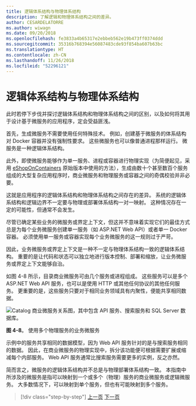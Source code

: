 ```yaml
---
title: 逻辑体系结构与物理体系结构
description: 了解逻辑和物理体系结构之间的差异。
author: CESARDELATORRE
ms.author: wiwagn
ms.date: 09/20/2018
ms.openlocfilehash: fe3833a4b65317e2ebbeb562e19b473ff0374ddd
ms.sourcegitcommit: 35316b768394e56087483cde93f854ba607b63bc
ms.translationtype: HT
ms.contentlocale: zh-CN
ms.lasthandoff: 11/26/2018
ms.locfileid: "52296121"
---
```

# <a name="logical-architecture-versus-physical-architecture"></a>逻辑体系结构与物理体系结构

此时若停下步伐并探讨逻辑体系结构和物理体系结构之间的区别，以及如何将其用于设计基于微服务的应用程序，定会受益匪浅。

首先，生成微服务不需要使用任何特殊技术。 例如，创建基于微服务的体系结构对 Docker 容器并没有强制性要求。 这些微服务也可以像普通进程那样运行。 微服务是一种逻辑体系结构。

此外，即使微服务能够作为单一服务、进程或容器进行物理实现（为简便起见，采用 [eShopOnContainers](https://aka.ms/MicroservicesArchitecture) 原始版本中使用的方法），生成由数十个甚至数百个服务组成的大型复杂应用程序时，商业微服务和物理服务或容器之间的奇偶校验并非必要。

这就是应用程序的逻辑体系结构和物理体系结构之间存在的差异。 系统的逻辑体系结构和逻辑边界不一定要与物理或部署体系结构一对一映射。 这种情况存在一定的可能性，但通常不会发生。

尽管已确定某些业务的微服务或界定上下文，但这并不意味着实现它们的最佳方式总是为每个业务微服务创建单一服务（如 ASP.NET Web API）或者单一 Docker 容器。 必须使用单一服务或容器实现每个业务微服务的这一规则过于严苛。

因此，业务微服务或界定上下文是一种不一定与物理体系结构一致的逻辑体系结构。 重要的是让代码和状态可以独立地进行版本控制、部署和缩放，让业务微服务或界定上下文能够自治。

如图 4-8 所示，目录商业微服务可由几个服务或进程组成。 这些服务可以是多个 ASP.NET Web API 服务，也可以是使用 HTTP 或其他任何协议的其他任何服务。 更重要的是，这些服务只要对于相同业务领域具有内聚性，便能共享相同数据。

![Catalog 商业微服务关系图，其中包含 API 服务、搜索服务和 SQL Server 数据库。](./media/image8.png)

**图 4-8**。 使用多个物理服务的业务微服务

示例中的服务共享相同的数据模型，因为 Web API 服务针对的是与搜索服务相同的数据。 因此，在商业微服务的物理实现中，拆分该功能便可根据需要扩展或缩减每个内部服务。 Web API 服务通常比搜索服务需要更多的实例，反之亦然。

简而言之，微服务的逻辑体系结构并不总是与物理部署体系结构一致。 本指南中所涉及的微服务是指可以映射到一个或多个（物理）服务的商业微服务或逻辑微服务。 大多数情况下，可以映射到单个服务，但也有可能映射到多个服务。

>[!div class="step-by-step"]
[上一页](data-sovereignty-per-microservice.md)
[下一页](distributed-data-management.md)